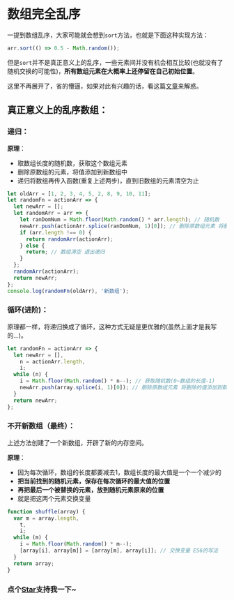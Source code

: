 # 数组完全乱序

一提到数组乱序，大家可能就会想到`sort`方法，也就是下面这种实现方法：

```js
arr.sort(() => 0.5 - Math.random());
```

但是`sort`并不是真正意义上的乱序，一些元素间并没有机会相互比较(也就没有了随机交换的可能性)，**所有数组元素在大概率上还停留在自己初始位置**。

这里不再展开了，省的懵逼，如果对此有兴趣的话，看这篇[文章](https://github.com/HOUCe/shuffle-array)来解惑。

## 真正意义上的乱序数组：

### 递归：

**原理**：

- 取数组长度的随机数，获取这个数组元素
- 删除原数组的元素，将值添加到新数组中
- 递归将数组再传入函数(重复上述两步)，直到旧数组的元素清空为止

```js
let oldArr = [1, 2, 3, 4, 5, 2, 8, 9, 10, 11];
let randomFn = actionArr => {
  let newArr = [];
  let randomArr = arr => {
    let ranDomNum = Math.floor(Math.random() * arr.length); // 随机数
    newArr.push(actionArr.splice(ranDomNum, 1)[0]); // 删除原数组元素 将删除的值添加到新数组
    if (arr.length !== 0) {
      return randomArr(actionArr);
    } else {
      return; // 数组清空 退出递归
    }
  };
  randomArr(actionArr);
  return newArr;
};
console.log(randomFn(oldArr), '新数组');
```

### 循环(进阶)：

原理都一样，将递归换成了循环，这种方式无疑是更优雅的(虽然上面才是我写的...)。

```js
let randomFn = actionArr => {
  let newArr = [],
    n = actionArr.length,
    i;
  while (n) {
    i = Math.floor(Math.random() * n--); // 获取随机数(0~数组的长度-1)
    newArr.push(array.splice(i, 1)[0]); // 删除原数组元素 将删除的值添加到新数组
  }
  return newArr;
};
```

### 不开新数组（最终）：

上述方法创建了一个新数组，开辟了新的内存空间。

**原理**：

* 因为每次循环，数组的长度都要减去1，数组长度的最大值是一个一个减少的
* **把当前找到的随机元素，保存在每次循环的最大值的位置**
* **再把最后一个被替换的元素，放到随机元素原来的位置**
* 就是把这两个元素交换变量

```js
function shuffle(array) {
  var m = array.length,
    t,
    i;
  while (m) {
    i = Math.floor(Math.random() * m--);
    [array[i], array[m]] = [array[m], array[i]]; // 交换变量 ES6的写法
  }
  return array;
}
```
<!-- 特殊字符串：用于修改/删除markdown的结尾提示语-OBKoro1 -->
### 点个[Star](https://github.com/OBKoro1/codeBlack)支持我一下~

<!-- '特殊字符串：用于删除编译后的issue组件-OBKoro1 -->
<!-- more -->
<comment-comment/>
